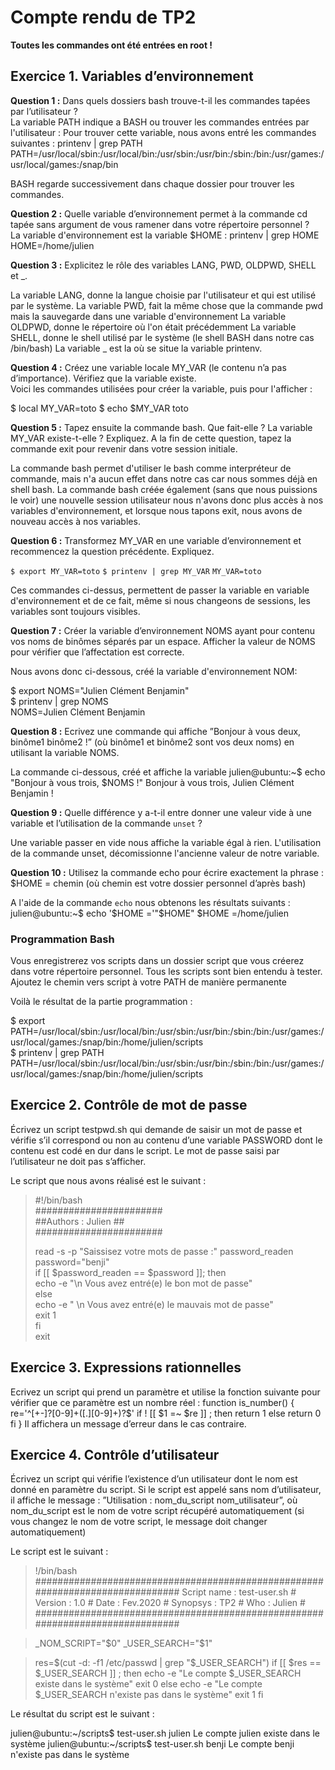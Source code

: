 # Compte rendu de TP2

**Toutes les commandes ont été entrées en root !**

## Exercice 1. Variables d’environnement

**Question 1 :** Dans quels dossiers bash trouve-t-il les commandes tapées par l’utilisateur ?<br/>
La variable PATH indique a BASH ou trouver les commandes entrées par l'utilisateur :
Pour trouver cette variable, nous avons entré les commandes suivantes :
 printenv | grep PATH  
PATH=/usr/local/sbin:/usr/local/bin:/usr/sbin:/usr/bin:/sbin:/bin:/usr/games:/usr/local/games:/snap/bin

BASH regarde successivement dans chaque dossier pour trouver les commandes.

**Question 2 :** Quelle variable d’environnement permet à la commande cd tapée sans argument de vous ramener dans votre répertoire personnel ? <br/>
La variable d'environnement est la variable $HOME : 
printenv | grep HOME
HOME=/home/julien

**Question 3 :** Explicitez le rôle des variables LANG, PWD, OLDPWD, SHELL et _. <br/>

La variable LANG, donne la langue choisie par l'utilisateur et qui est utilisé par le système.
La variable PWD, fait la même chose que la commande pwd mais la sauvegarde dans une variable d'environnement 
La variable OLDPWD, donne le répertoire où l'on était précédemment 
La variable SHELL, donne le shell utilisé par le système (le shell BASH dans notre cas /bin/bash)
La variable _ est la où se situe la variable printenv. 

**Question 4 :** Créez une variable locale MY_VAR (le contenu n’a pas d’importance). Vérifiez que la variable existe. <br/>
Voici les commandes utilisées pour créer la variable, puis pour l'afficher :

$ local MY_VAR=toto
$ echo $MY_VAR
toto

**Question 5 :** Tapez ensuite la commande bash. Que fait-elle ? La variable MY_VAR existe-t-elle ? Expliquez. A la fin de cette question, tapez la commande exit pour revenir dans votre session initiale. <br/>

La commande bash permet d'utiliser le bash comme interpréteur de commande, mais n'a aucun effet dans notre cas car nous sommes déjà en shell bash.
La commande bash créée également (sans que nous puissions le voir) une nouvelle session utilisateur nous n'avons donc plus accès à nos variables d'environnement, et lorsque nous tapons exit, nous avons de nouveau accès à nos variables.

**Question 6 :** Transformez MY_VAR en une variable d’environnement et recommencez la question précédente. Expliquez. <br/>

`$ export MY_VAR=toto`
`$ printenv | grep MY_VAR`
`MY_VAR=toto`


Ces commandes ci-dessus, permettent de passer la variable en variable d'environnement et de ce fait, même si nous changeons de sessions, les variables sont toujours visibles.

**Question 7 :** Créer la variable d’environnement NOMS ayant pour contenu vos noms de binômes séparés par un espace. Afficher la valeur de NOMS pour vérifier que l’affectation est correcte. <br/>

Nous avons donc ci-dessous, créé la variable d'environnement NOM: <br/>

$ export NOMS="Julien Clément Benjamin" <br/>
$ printenv | grep NOMS <br/>
NOMS=Julien Clément Benjamin <br/>

**Question 8 :** Ecrivez une commande qui affiche ”Bonjour à vous deux, binôme1 binôme2 !” (où binôme1 et binôme2 sont vos deux noms) en utilisant la variable NOMS. <br/>

La commande ci-dessous, créé et affiche la variable
julien@ubuntu:~$  echo "Bonjour à vous trois, $NOMS !"
Bonjour à vous trois, Julien Clément Benjamin !

**Question 9 :** Quelle différence y a-t-il entre donner une valeur vide à une variable et l’utilisation de la commande `unset` ? <br/>

Une variable passer en vide nous affiche la variable égal à rien.
L'utilisation de la commande unset, décomissionne l'ancienne valeur de notre variable.

**Question 10 :** Utilisez la commande echo pour écrire exactement la phrase : $HOME = chemin (où chemin est votre dossier personnel d’après bash) <br/>

A l'aide de la commande `echo` nous obtenons les résultats suivants :
julien@ubuntu:~$ echo '$HOME ='"$HOME"
$HOME =/home/julien

### Programmation Bash
Vous enregistrerez vos scripts dans un dossier script que vous créerez dans votre répertoire personnel.
Tous les scripts sont bien entendu à tester.
Ajoutez le chemin vers script à votre PATH de manière permanente

Voilà le résultat de la partie programmation :

$ export PATH=/usr/local/sbin:/usr/local/bin:/usr/sbin:/usr/bin:/sbin:/bin:/usr/games:/usr/local/games:/snap/bin:/home/julien/scripts <br/>
$ printenv | grep PATH <br/>
PATH=/usr/local/sbin:/usr/local/bin:/usr/sbin:/usr/bin:/sbin:/bin:/usr/games:/usr/local/games:/snap/bin:/home/julien/scripts


## Exercice 2. Contrôle de mot de passe

Écrivez un script testpwd.sh qui demande de saisir un mot de passe et vérifie s’il correspond ou non au contenu d’une variable PASSWORD dont le contenu est codé en dur dans le script. Le mot de passe saisi par l’utilisateur ne doit pas s’afficher.

Le script que nous avons réalisé est le suivant : 

>#!/bin/bash <br/>
>####################### <br/>
>##Authors : Julien  ## <br/>
>####################### <br/>
>
>read -s -p "Saissisez votre mots de passe :" password_readen <br/>
>password="benji" <br/>
>if [[ $password_readen == $password ]]; then <br/>
>    echo -e "\n Vous avez entré(e) le bon mot de passe" <br/>
>else <br/>
>    echo -e " \n Vous avez entré(e) le mauvais mot de passe" <br/>
>    exit 1 <br/>
>fi <br/>
>exit <br/>



## Exercice 3. Expressions rationnelles

Ecrivez un script qui prend un paramètre et utilise la fonction suivante pour vérifier que ce paramètre
est un nombre réel :
function is_number()
{
re='^[+-]?[0-9]+([.][0-9]+)?$'
if ! [[ $1 =~ $re ]] ; then
return 1
else
return 0
fi
}
Il affichera un message d’erreur dans le cas contraire.


## Exercice 4. Contrôle d’utilisateur

Écrivez un script qui vérifie l’existence d’un utilisateur dont le nom est donné en paramètre du script. Si le script est appelé sans nom d’utilisateur, il affiche le message : ”Utilisation : nom_du_script nom_utilisateur”, où nom_du_script est le nom de votre script récupéré automatiquement (si vous changez le nom de votre script, le message doit changer automatiquement)

Le script est le suivant : 
>!/bin/bash
>##############################################################################
> Script name   : test-user.sh                                               #
> Version	: 1.0                                                            #
> Date          : Fev.2020                                                   #
> Synopsys      : TP2                                                        #
> Who           : Julien                                                     #
>##############################################################################

>_NOM_SCRIPT="$0"
>_USER_SEARCH="$1"

>res=$(cut -d: -f1 /etc/passwd | grep "$_USER_SEARCH")
>if [[ $res == $_USER_SEARCH ]] ; then
>	echo -e "Le compte $_USER_SEARCH existe dans le système"
>	exit 0
>else
>	echo -e "Le compte $_USER_SEARCH n'existe pas dans le système"
>	exit 1
>fi


Le résultat du script est le suivant :

julien@ubuntu:~/scripts$ test-user.sh julien
Le compte julien existe dans le système
julien@ubuntu:~/scripts$ test-user.sh benji
Le compte benji n'existe pas dans le système

